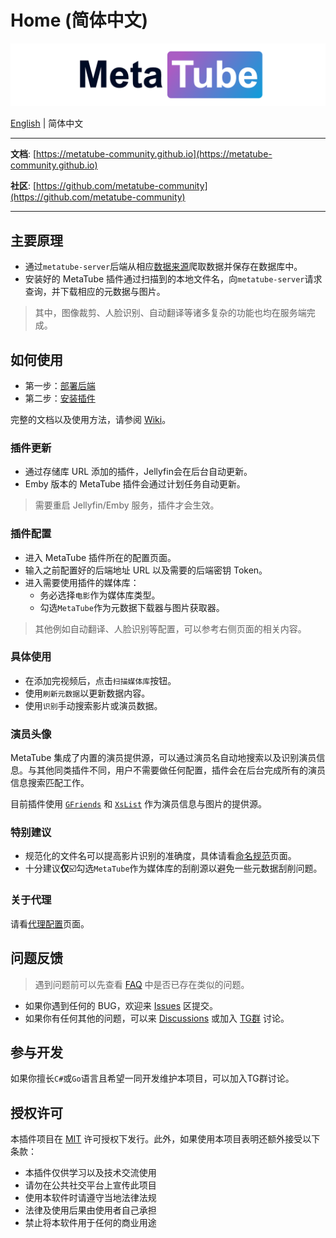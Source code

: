 # Home (简体中文)

![Plugin Banner](images/banner.png)

[English](README.md) | 简体中文

-----

**文档**: [https://metatube-community.github.io](https://metatube-community.github.io)

**社区**: [https://github.com/metatube-community](https://github.com/metatube-community)

-----

## 主要原理

- 通过`metatube-server`后端从相应[数据来源](./wiki/provider-source.md)爬取数据并保存在数据库中。
- 安装好的 MetaTube 插件通过扫描到的本地文件名，向`metatube-server`请求查询，并下载相应的元数据与图片。

> 其中，图像裁剪、人脸识别、自动翻译等诸多复杂的功能也均在服务端完成。

## 如何使用

- 第一步：[部署后端](./wiki/server-deployment.md)
- 第二步：[安装插件](./wiki/plugin-installation.md)

完整的文档以及使用方法，请参阅 [Wiki](./wiki/README.md)。

### 插件更新

- 通过存储库 URL 添加的插件，Jellyfin会在后台自动更新。
- Emby 版本的 MetaTube 插件会通过计划任务自动更新。

> 需要重启 Jellyfin/Emby 服务，插件才会生效。

### 插件配置

- 进入 MetaTube 插件所在的配置页面。
- 输入之前配置好的后端地址 URL 以及需要的后端密钥 Token。
- 进入需要使用插件的媒体库：
  - 务必选择`电影`作为媒体库类型。
  - 勾选`MetaTube`作为元数据下载器与图片获取器。

> 其他例如自动翻译、人脸识别等配置，可以参考右侧页面的相关内容。

### 具体使用

- 在添加完视频后，点击`扫描媒体库`按钮。
- 使用`刷新元数据`以更新数据内容。
- 使用`识别`手动搜索影片或演员数据。

### 演员头像

MetaTube 集成了内置的演员提供源，可以通过演员名自动地搜索以及识别演员信息。与其他同类插件不同，用户不需要做任何配置，插件会在后台完成所有的演员信息搜索匹配工作。

目前插件使用 [`GFriends`](https://github.com/xinxin8816/gfriends) 和 [`XsList`](https://xslist.org/zh) 作为演员信息与图片的提供源。

### 特别建议

- 规范化的文件名可以提高影片识别的准确度，具体请看[命名规范](./wiki/naming-rules.md)页面。
- 十分建议**仅**☑️勾选`MetaTube`作为媒体库的刮削源以避免一些元数据刮削问题。

### 关于代理

请看[代理配置](./wiki/proxy-configuration.md)页面。

## 问题反馈

> 遇到问题前可以先查看 [FAQ](./faq.md) 中是否已存在类似的问题。

- 如果你遇到任何的 BUG，欢迎来 [Issues](https://github.com/metatube-community/jellyfin-plugin-metatube/issues) 区提交。
- 如果你有任何其他的问题，可以来 [Discussions](https://github.com/metatube-community/jellyfin-plugin-metatube/discussions) 或加入 [TG群](https://t.me/MetaTubePlugin) 讨论。

<!-- ## 效果预览

[预览仅供参考](./previews/)。 -->

## 参与开发

如果你擅长`C#`或`Go`语言且希望一同开发维护本项目，可以加入TG群讨论。

## 授权许可

本插件项目在 [MIT](https://github.com/metatube-community/jellyfin-plugin-metatube/blob/main/LICENSE) 许可授权下发行。此外，如果使用本项目表明还额外接受以下条款：

- 本插件仅供学习以及技术交流使用
- 请勿在公共社交平台上宣传此项目
- 使用本软件时请遵守当地法律法规
- 法律及使用后果由使用者自己承担
- 禁止将本软件用于任何的商业用途
